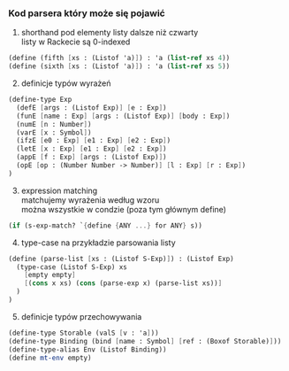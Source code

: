 ### Kod parsera który może się pojawić

1) shorthand pod elementy listy dalsze niż czwarty <br>
listy w Rackecie są 0-indexed
```scheme
(define (fifth [xs : (Listof 'a)]) : 'a (list-ref xs 4))
(define (sixth [xs : (Listof 'a)]) : 'a (list-ref xs 5))
```

2) definicje typów wyrażeń
```scheme
(define-type Exp
  (defE [args : (Listof Exp)] [e : Exp])
  (funE [name : Exp] [args : (Listof Exp)] [body : Exp])
  (numE [n : Number])
  (varE [x : Symbol])
  (ifzE [e0 : Exp] [e1 : Exp] [e2 : Exp])
  (letE [x : Exp] [e1 : Exp] [e2 : Exp])
  (appE [f : Exp] [args : (Listof Exp)])
  (opE [op : (Number Number -> Number)] [l : Exp] [r : Exp])
)
```

3) expression matching <br>
matchujemy wyrażenia według wzoru <br>
można wszystkie w condzie (poza tym głównym define)
```scheme
(if (s-exp-match? `{define {ANY ...} for ANY} s))
```


4) type-case na przykładzie parsowania listy
```scheme
(define (parse-list [xs : (Listof S-Exp)]) : (Listof Exp)
  (type-case (Listof S-Exp) xs
    [empty empty]
    [(cons x xs) (cons (parse-exp x) (parse-list xs))]
  )
)
```

5) definicje typów przechowywania
```scheme
(define-type Storable (valS [v : 'a]))
(define-type Binding (bind [name : Symbol] [ref : (Boxof Storable)]))
(define-type-alias Env (Listof Binding))
(define mt-env empty)
```